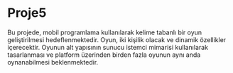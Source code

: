# Proje5
Bu projede, mobil programlama kullanılarak kelime tabanlı bir oyun geliştirilmesi hedeflenmektedir. Oyun, iki kişilik olacak ve dinamik özellikler içerecektir. Oyunun alt yapısının sunucu istemci mimarisi kullanılarak tasarlanması ve platform üzerinden birden fazla oyunun aynı anda oynanabilmesi beklenmektedir.
